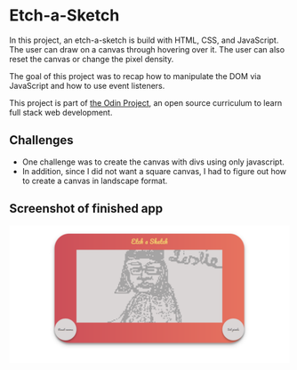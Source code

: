 # Etch-a-Sketch

In this project, an etch-a-sketch is build with HTML, CSS, and JavaScript. The user can draw on a canvas through hovering over it. The user can also reset the canvas or change the pixel density.

The goal of this project was to recap how to manipulate the DOM via JavaScript and how to use event listeners.

This project is part of [the Odin Project](https://www.theodinproject.com/lessons/etch-a-sketch-project),
an open source curriculum to learn full stack web development.

## Challenges
- One challenge was to create the canvas with divs using only javascript. 
- In addition, since I did not want a square canvas, I had to figure out how to create a canvas in landscape format. 

## Screenshot of finished app
![alt text](https://raw.githubusercontent.com/ngoc-truong/etch-a-sketch-new/master/Screenshot_2020-04-23%20Etch-a-Sketch.png)